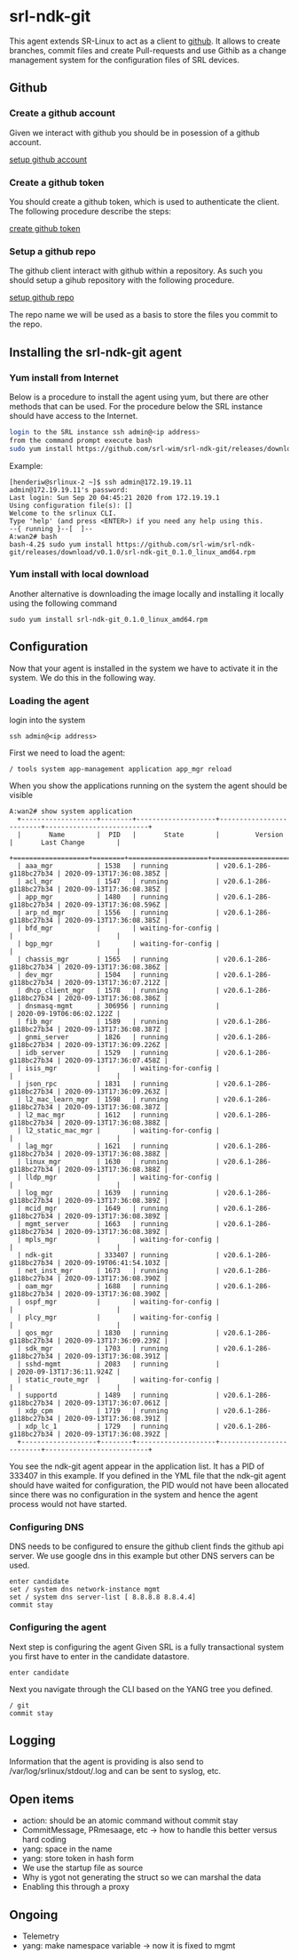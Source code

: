 # srl-ndk-git

This agent extends SR-Linux to act as a client to [github](https://github.com). It allows to create branches, commit files and create Pull-requests and use Githib as a change management system for the configuration files of SRL devices.


## Github

### Create a github account

Given we interact with github you should be in posession of a github account.

[setup github account](https://github.com)

### Create a github token

You should create a github token, which is used to authenticate the client. The following procedure describe the steps:

[create github token](https://docs.github.com/en/github/authenticating-to-github/creating-a-personal-access-token)

### Setup a github repo

The github client interact with github within a repository. As such you should setup a gihub repository with the following procedure.

[setup github repo](https://docs.github.com/en/github/getting-started-with-github/create-a-repo)

The repo name we will be used as a basis to store the files you commit to the repo.

## Installing the srl-ndk-git agent

### Yum install from Internet

Below is a procedure to install the agent using yum, but there are other methods that can be used. For the procedure below the SRL instance should have access to the Internet.

```bash
login to the SRL instance ssh admin@<ip address>
from the command prompt execute bash
sudo yum install https://github.com/srl-wim/srl-ndk-git/releases/download/v0.2.0/srl-ndk-git_0.2.0_linux_amd64.rpm -y
```

Example:

```
[henderiw@srlinux-2 ~]$ ssh admin@172.19.19.11
admin@172.19.19.11's password:
Last login: Sun Sep 20 04:45:21 2020 from 172.19.19.1
Using configuration file(s): []
Welcome to the srlinux CLI.
Type 'help' (and press <ENTER>) if you need any help using this.
--{ running }--[  ]--
A:wan2# bash
bash-4.2$ sudo yum install https://github.com/srl-wim/srl-ndk-git/releases/download/v0.1.0/srl-ndk-git_0.1.0_linux_amd64.rpm
```

### Yum install with local download

Another alternative is downloading the image locally and installing it locally using the following command

```
sudo yum install srl-ndk-git_0.1.0_linux_amd64.rpm
```

## Configuration

Now that your agent is installed in the system we have to activate it in the system. We do this in the following way.

### Loading the agent

login into the system

```
ssh admin@<ip address> 
```

First we need to load the agent:

```
/ tools system app-management application app_mgr reload
```

When you show the applications running on the system the agent should be visible

```
A:wan2# show system application
  +-------------------+--------+--------------------+-------------------------+--------------------------+
  |       Name        |  PID   |       State        |         Version         |       Last Change        |
  +===================+========+====================+=========================+==========================+
  | aaa_mgr           | 1538   | running            | v20.6.1-286-g118bc27b34 | 2020-09-13T17:36:08.385Z |
  | acl_mgr           | 1547   | running            | v20.6.1-286-g118bc27b34 | 2020-09-13T17:36:08.385Z |
  | app_mgr           | 1480   | running            | v20.6.1-286-g118bc27b34 | 2020-09-13T17:36:08.596Z |
  | arp_nd_mgr        | 1556   | running            | v20.6.1-286-g118bc27b34 | 2020-09-13T17:36:08.385Z |
  | bfd_mgr           |        | waiting-for-config |                         |                          |
  | bgp_mgr           |        | waiting-for-config |                         |                          |
  | chassis_mgr       | 1565   | running            | v20.6.1-286-g118bc27b34 | 2020-09-13T17:36:08.386Z |
  | dev_mgr           | 1504   | running            | v20.6.1-286-g118bc27b34 | 2020-09-13T17:36:07.212Z |
  | dhcp_client_mgr   | 1578   | running            | v20.6.1-286-g118bc27b34 | 2020-09-13T17:36:08.386Z |
  | dnsmasq-mgmt      | 306956 | running            |                         | 2020-09-19T06:06:02.122Z |
  | fib_mgr           | 1589   | running            | v20.6.1-286-g118bc27b34 | 2020-09-13T17:36:08.387Z |
  | gnmi_server       | 1826   | running            | v20.6.1-286-g118bc27b34 | 2020-09-13T17:36:09.226Z |
  | idb_server        | 1529   | running            | v20.6.1-286-g118bc27b34 | 2020-09-13T17:36:07.458Z |
  | isis_mgr          |        | waiting-for-config |                         |                          |
  | json_rpc          | 1831   | running            | v20.6.1-286-g118bc27b34 | 2020-09-13T17:36:09.263Z |
  | l2_mac_learn_mgr  | 1598   | running            | v20.6.1-286-g118bc27b34 | 2020-09-13T17:36:08.387Z |
  | l2_mac_mgr        | 1612   | running            | v20.6.1-286-g118bc27b34 | 2020-09-13T17:36:08.388Z |
  | l2_static_mac_mgr |        | waiting-for-config |                         |                          |
  | lag_mgr           | 1621   | running            | v20.6.1-286-g118bc27b34 | 2020-09-13T17:36:08.388Z |
  | linux_mgr         | 1630   | running            | v20.6.1-286-g118bc27b34 | 2020-09-13T17:36:08.388Z |
  | lldp_mgr          |        | waiting-for-config |                         |                          |
  | log_mgr           | 1639   | running            | v20.6.1-286-g118bc27b34 | 2020-09-13T17:36:08.389Z |
  | mcid_mgr          | 1649   | running            | v20.6.1-286-g118bc27b34 | 2020-09-13T17:36:08.389Z |
  | mgmt_server       | 1663   | running            | v20.6.1-286-g118bc27b34 | 2020-09-13T17:36:08.389Z |
  | mpls_mgr          |        | waiting-for-config |                         |                          |
  | ndk-git           | 333407 | running            | v20.6.1-286-g118bc27b34 | 2020-09-19T06:41:54.103Z |
  | net_inst_mgr      | 1673   | running            | v20.6.1-286-g118bc27b34 | 2020-09-13T17:36:08.390Z |
  | oam_mgr           | 1688   | running            | v20.6.1-286-g118bc27b34 | 2020-09-13T17:36:08.390Z |
  | ospf_mgr          |        | waiting-for-config |                         |                          |
  | plcy_mgr          |        | waiting-for-config |                         |                          |
  | qos_mgr           | 1830   | running            | v20.6.1-286-g118bc27b34 | 2020-09-13T17:36:09.239Z |
  | sdk_mgr           | 1703   | running            | v20.6.1-286-g118bc27b34 | 2020-09-13T17:36:08.391Z |
  | sshd-mgmt         | 2083   | running            |                         | 2020-09-13T17:36:11.924Z |
  | static_route_mgr  |        | waiting-for-config |                         |                          |
  | supportd          | 1489   | running            | v20.6.1-286-g118bc27b34 | 2020-09-13T17:36:07.061Z |
  | xdp_cpm           | 1719   | running            | v20.6.1-286-g118bc27b34 | 2020-09-13T17:36:08.391Z |
  | xdp_lc_1          | 1729   | running            | v20.6.1-286-g118bc27b34 | 2020-09-13T17:36:08.392Z |
  +-------------------+--------+--------------------+-------------------------+--------------------------+
```

You see the ndk-git agent appear in the application list. It has a PID of 333407 in this example. If you defined in the YML file that the ndk-git agent should have waited for configuration, the PID would not have been allocated since there was no configuration in the system and hence the agent process would not have started.

### Configuring DNS

DNS needs to be configured to ensure the github client finds the github api server. We use google dns in this example but other DNS servers can be used.

```
enter candidate
set / system dns network-instance mgmt
set / system dns server-list [ 8.8.8.8 8.8.4.4]
commit stay
```


### Configuring the agent

Next step is configuring the agent
Given SRL is a fully transactional system you first have to enter in the candidate datastore.

```
enter candidate
```

Next you navigate through the CLI based on the YANG tree you defined.

```
/ git
commit stay
```



## Logging

Information that the agent is providing is also send to /var/log/srlinux/stdout/<agentname>.log and can be sent to syslog, etc.


## Open items

* action: should be an atomic command without commit stay
* CommitMessage, PRmesaage, etc -> how to handle this better versus hard coding
* yang: space in the name
* yang: store token in hash form
* We use the startup file as source
* Why is ygot not generating the struct so we can marshal the data
* Enabling this through a proxy


## Ongoing
* Telemetry
* yang: make namespace variable -> now it is fixed to mgmt
